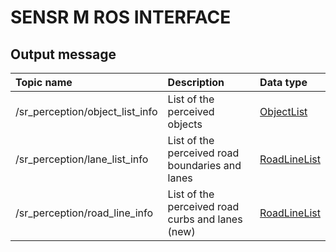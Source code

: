 # SENSR M ROS INTERFACE

## Output message

| Topic name                      | Description                                       | Data type    |
| :------------------------------ | :------------------------------------------------ | :----------- |
| /sr_perception/object_list_info | List of the perceived objects                     | [ObjectList](msg/ObjectList.msg) |
| /sr_perception/lane_list_info   | List of the perceived road boundaries and lanes   | [RoadLineList](msg/RoadLineList.msg) |
| /sr_perception/road_line_info   | List of the perceived road curbs and lanes (new)  | [RoadLineList](msg/RosRoadLineList.msg) |
